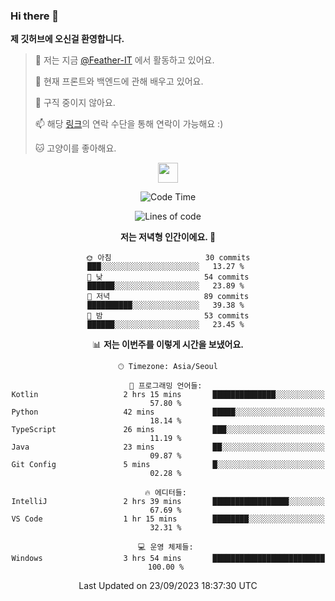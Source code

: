 ### Hi there 👋

**제 깃허브에 오신걸 환영합니다.**
 > 🔭 저는 지금 [@Feather-IT](https://www.github.com/Feather-IT) 에서 활동하고 있어요.
> 
 >  🌱 현재 프론트와 백엔드에 관해 배우고 있어요.
> 
 >  🚫 구직 중이지 않아요.
> 
 > 📫 해당 [링크](https://litt.ly/wh3nilvyou)의 연락 수단을 통해 연락이 가능해요 :)
>
 > 🐱 고양이를 좋아해요.

<div align="center"> 
 <a href="https://litt.ly/wh3nilvyou">
    <img src="https://github.githubassets.com/images/mona-loading-default.gif" width="32" />
 </a>

<!--START_SECTION:waka-->
![Code Time](http://img.shields.io/badge/Code%20Time-59%20hrs%2024%20mins-blue)

![Lines of code](https://img.shields.io/badge/%EC%A0%80%EB%8A%94%20%EC%97%AC%ED%83%9C%EA%B9%8C%EC%A7%80%20-309.2%20thousand%20%EC%A4%84%EC%9D%98%20%EC%BD%94%EB%93%9C%EB%A5%BC%20%EC%9E%91%EC%84%B1%ED%96%88%EC%96%B4%EC%9A%94.-blue)

**저는 저녁형 인간이에요. 🦉** 

```text
🌞 아침                     30 commits          ███░░░░░░░░░░░░░░░░░░░░░░   13.27 % 
🌆 낮　                     54 commits          ██████░░░░░░░░░░░░░░░░░░░   23.89 % 
🌃 저녁                     89 commits          ██████████░░░░░░░░░░░░░░░   39.38 % 
🌙 밤　                     53 commits          ██████░░░░░░░░░░░░░░░░░░░   23.45 % 
```


📊 **저는 이번주를 이렇게 시간을 보냈어요.** 

```text
🕑︎ Timezone: Asia/Seoul

💬 프로그래밍 언어들: 
Kotlin                   2 hrs 15 mins       ██████████████░░░░░░░░░░░   57.80 % 
Python                   42 mins             █████░░░░░░░░░░░░░░░░░░░░   18.14 % 
TypeScript               26 mins             ███░░░░░░░░░░░░░░░░░░░░░░   11.19 % 
Java                     23 mins             ██░░░░░░░░░░░░░░░░░░░░░░░   09.87 % 
Git Config               5 mins              █░░░░░░░░░░░░░░░░░░░░░░░░   02.28 % 

🔥 에디터들: 
IntelliJ                 2 hrs 39 mins       █████████████████░░░░░░░░   67.69 % 
VS Code                  1 hr 15 mins        ████████░░░░░░░░░░░░░░░░░   32.31 % 

💻 운영 체제들: 
Windows                  3 hrs 54 mins       █████████████████████████   100.00 % 
```


 Last Updated on 23/09/2023 18:37:30 UTC
<!--END_SECTION:waka-->
</div>

